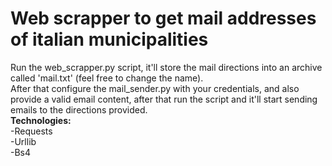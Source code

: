 <h1>Web scrapper to get mail addresses of italian municipalities</h1>
<p>Run the web_scrapper.py script, it'll store the mail directions into an archive called 'mail.txt' (feel free to change the name).<br>
After that configure the mail_sender.py with your credentials, and also provide a valid email content, after that run the script and it'll start sending emails to the directions provided.<br>
<strong>Technologies:</strong><br>
    -Requests<br>
    -Urllib<br>
    -Bs4</p>
